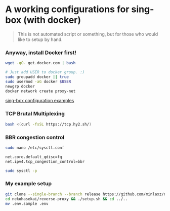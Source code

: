 A working configurations for sing-box (with docker)
===

> This is not automated script or something, but for those who would like to setup by hand.

### Anyway, install Docker first!

```sh
wget -qO- get.docker.com | bash

# Just add USER to docker group. :)
sudo groupadd docker || true
sudo usermod -aG docker $USER
newgrp docker
docker network create proxy-net
```


[sing-box configuration examples](/sing-box/)


### TCP Brutal Multiplexing

```sh
bash <(curl -fsSL https://tcp.hy2.sh/)
```


### BBR congestion control
```sh
sudo nano /etc/sysctl.conf

net.core.default_qdisc=fq
net.ipv4.tcp_congestion_control=bbr

sudo sysctl -p
```

### My example setup

```sh
git clone --single-branch --branch release https://github.com/minlaxz/nekohasekai.git
cd nekohasekai/reverse-proxy && ./setup.sh && cd ../..
mv .env.sample .env
```


<!-- bash <(curl -fsSL https://tcp.hy2.sh/) -->
<!-- bash <(wget -qO- https://raw.githubusercontent.com/GFW4Fun/S-UI-PRO/master/s-ui-pro.sh) -install yes -->
